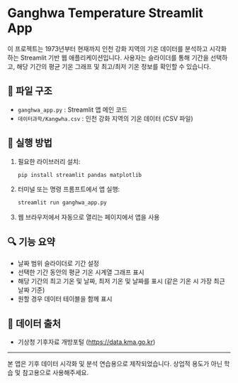 # Ganghwa Temperature Streamlit App

이 프로젝트는 1973년부터 현재까지 인천 강화 지역의 기온 데이터를 분석하고 시각화하는 Streamlit 기반 웹 애플리케이션입니다. 사용자는 슬라이더를 통해 기간을 선택하고, 해당 기간의 평균 기온 그래프 및 최고/최저 기온 정보를 확인할 수 있습니다.

## 📂 파일 구조

- `ganghwa_app.py` : Streamlit 앱 메인 코드
- `데이터과학/Kangwha.csv` : 인천 강화 지역의 기온 데이터 (CSV 파일)

## 🚀 실행 방법

1. 필요한 라이브러리 설치:
   ```bash
   pip install streamlit pandas matplotlib
   ```

2. 터미널 또는 명령 프롬프트에서 앱 실행:
   ```bash
   streamlit run ganghwa_app.py
   ```

3. 웹 브라우저에서 자동으로 열리는 페이지에서 앱을 사용

## 🔍 기능 요약

- 날짜 범위 슬라이더로 기간 설정
- 선택한 기간 동안의 평균 기온 시계열 그래프 표시
- 해당 기간의 최고 기온 및 날짜, 최저 기온 및 날짜를 표시 (같은 기온 시 가장 최근 날짜 기준)
- 원할 경우 데이터 테이블을 함께 표시

## 📝 데이터 출처
- 기상청 기후자료 개방포털 (https://data.kma.go.kr)

---

본 앱은 기후 데이터 시각화 및 분석 연습용으로 제작되었습니다. 상업적 용도가 아닌 학습 및 참고용으로 사용해주세요.


